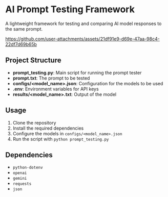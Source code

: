 # AI Prompt Testing Framework

A lightweight framework for testing and comparing AI model responses to the same prompt.

https://github.com/user-attachments/assets/21df91e9-d69e-47aa-98c4-22df7d69b65b

## Project Structure

- **prompt_testing.py**: Main script for running the prompt tester
- **prompt.txt**: The prompt to be tested
- **configs/<model_name>.json**: Configuration for the models to be used
- **.env**: Environment variables for API keys
- **results/<model_name>.txt**: Output of the model

## Usage

1. Clone the repository
2. Install the required dependencies
3. Configure the models in `configs/<model_name>.json`
4. Run the script with `python prompt_testing.py`

## Dependencies

- `python-dotenv`
- `openai`
- `gemini`
- `requests`
- `json`
